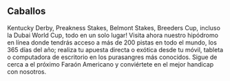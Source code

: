 ## Caballos

Kentucky Derby, Preakness Stakes, Belmont Stakes, Breeders Cup, incluso la Dubai World Cup, todo en un solo lugar! Visita ahora nuestro hipódromo en línea donde tendrás acceso a más de 200 pistas en todo el mundo, los 365 días del año; realiza tu apuesta directa o exótica desde tu móvil, tableta o computadora de escritorio en los purasangres más conocidos. Sigue de cerca a el próximo Faraón Americano y conviértete en el mejor handicap con nosotros.
